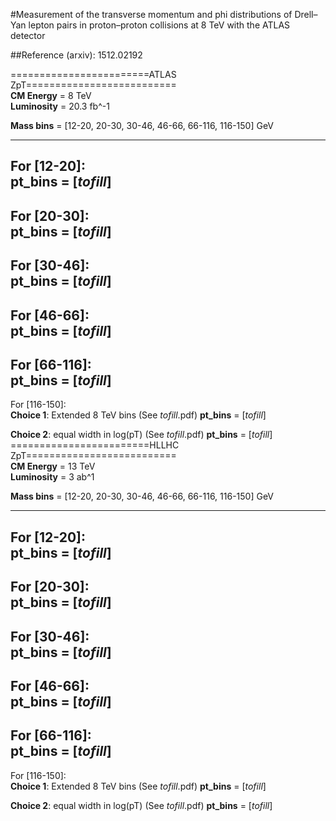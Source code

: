#Measurement of the transverse momentum and phi distributions of Drell–Yan lepton pairs in proton–proton collisions at 8 TeV with the ATLAS detector  

##Reference (arxiv): 1512.02192

========================ATLAS ZpT==========================  
**CM Energy** = 8 TeV  
**Luminosity** = 20.3 fb^-1  

**Mass bins** = [12-20, 20-30, 30-46, 46-66, 66-116, 116-150] GeV  

------------------------------------------------------------  
For [12-20]:  
**pt_bins** = [_tofill_]
------------------------------------------------------------  
For [20-30]:  
**pt_bins** = [_tofill_]
------------------------------------------------------------  
For [30-46]:  
**pt_bins** = [_tofill_]
------------------------------------------------------------  
For [46-66]:  
**pt_bins** = [_tofill_]
------------------------------------------------------------  
For [66-116]:  
**pt_bins** = [_tofill_]
------------------------------------------------------------  
For [116-150]:  
**Choice 1**: Extended 8 TeV bins (See _tofill_.pdf)
**pt_bins** = [_tofill_]

**Choice 2**: equal width in log(pT) (See _tofill_.pdf)
**pt_bins** = [_tofill_]
========================HLLHC ZpT==========================  
**CM Energy** = 13 TeV  
**Luminosity** = 3 ab^1  

**Mass bins** = [12-20, 20-30, 30-46, 46-66, 66-116, 116-150] GeV  

------------------------------------------------------------  
**For [12-20]**:  
**pt_bins** = [_tofill_]
------------------------------------------------------------  
For [20-30]:  
**pt_bins** = [_tofill_]
------------------------------------------------------------  
For [30-46]:  
**pt_bins** = [_tofill_]
------------------------------------------------------------  
For [46-66]:  
**pt_bins** = [_tofill_]
------------------------------------------------------------  
For [66-116]:  
**pt_bins** = [_tofill_]
------------------------------------------------------------  
For [116-150]:  
**Choice 1**: Extended 8 TeV bins (See _tofill_.pdf)
**pt_bins** = [_tofill_]

**Choice 2**: equal width in log(pT) (See _tofill_.pdf)
**pt_bins** = [_tofill_]
